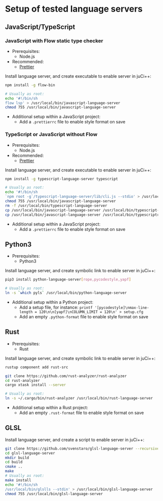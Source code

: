 # Setup of tested language servers

## JavaScript/TypeScript

### JavaScript with Flow static type checker
* Prerequisites:
    * Node.js
* Recommended:
    * [Prettier](https://github.com/prettier/prettier)

Install language server, and create executable to enable server in juCi++:
```sh
npm install -g flow-bin

# Usually as root:
echo '#!/bin/sh
flow lsp' > /usr/local/bin/javascript-language-server
chmod 755 /usr/local/bin/javascript-language-server
```

* Additional setup within a JavaScript project:
    * Add a `.prettierrc` file to enable style format on save

### TypeScript or JavaScript without Flow
* Prerequisites:
    * Node.js
* Recommended:
    * [Prettier](https://github.com/prettier/prettier)

Install language server, and create executable to enable server in juCi++:
```sh
npm install -g typescript-language-server typescript

# Usually as root:
echo '#!/bin/sh
`npm root -g`/typescript-language-server/lib/cli.js --stdio' > /usr/local/bin/javascript-language-server
chmod 755 /usr/local/bin/javascript-language-server
rm -f /usr/local/bin/typescript-language-server
cp /usr/local/bin/javascript-language-server /usr/local/bin/typescript-language-server
cp /usr/local/bin/javascript-language-server /usr/local/bin/typescriptreact-language-server
```

* Additional setup within a JavaScript project:
    * Add a `.prettierrc` file to enable style format on save

## Python3
* Prerequisites:
    * Python3

Install language server, and create symbolic link to enable server in juCi++:
```sh
pip3 install python-language-server[rope,pycodestyle,yapf]

# Usually as root:
ln -s `which pyls` /usr/local/bin/python-language-server
```

* Additional setup within a Python project:
    * Add a setup file, for instance: `printf '[pycodestyle]\nmax-line-length = 120\n\n[yapf]\nCOLUMN_LIMIT = 120\n' > setup.cfg`
    * Add an empty `.python-format` file to enable style format on save

## Rust
* Prerequisites:
    * Rust
      
Install language server, and create symbolic link to enable server in juCi++:
```sh
rustup component add rust-src

git clone https://github.com/rust-analyzer/rust-analyzer
cd rust-analyzer
cargo xtask install --server

# Usually as root:
ln -s ~/.cargo/bin/rust-analyzer /usr/local/bin/rust-language-server
```

* Additional setup within a Rust project:
    * Add an empty `.rust-format` file to enable style format on save

## GLSL
Install language server, and create a script to enable server in juCi++:
```sh
git clone https://github.com/svenstaro/glsl-language-server --recursive
cd glsl-language-server
mkdir build
cd build
cmake ..
make
# Usually as root:
make install
echo '#!/bin/sh
/usr/local/bin/glslls --stdin' > /usr/local/bin/glsl-language-server
chmod 755 /usr/local/bin/glsl-language-server
```
